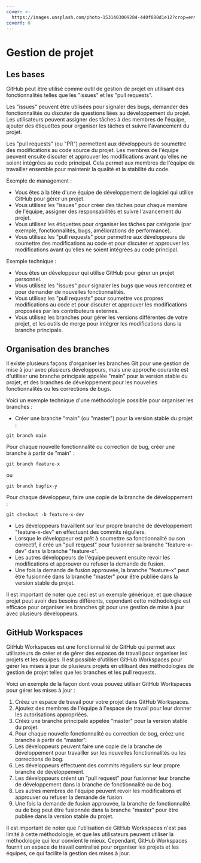 ```yaml
---
cover: >-
  https://images.unsplash.com/photo-1531403009284-440f080d1e12?crop=entropy&cs=tinysrgb&fm=jpg&ixid=MnwxOTcwMjR8MHwxfHNlYXJjaHwxMHx8UHJvamV0JTIwbWFuYWdtZW50fGVufDB8fHx8MTY3NDgzMzE4NA&ixlib=rb-4.0.3&q=80
coverY: 0
---
```


# Gestion de projet

## Les bases

GitHub peut être utilisé comme outil de gestion de projet en utilisant des fonctionnalités telles que les "issues" et les "pull requests".

Les "issues" peuvent être utilisées pour signaler des bugs, demander des fonctionnalités ou discuter de questions liées au développement du projet. Les utilisateurs peuvent assigner des tâches à des membres de l'équipe, ajouter des étiquettes pour organiser les tâches et suivre l'avancement du projet.

Les "pull requests" (ou "PR") permettent aux développeurs de soumettre des modifications au code source du projet. Les membres de l'équipe peuvent ensuite discuter et approuver les modifications avant qu'elles ne soient intégrées au code principal. Cela permet aux membres de l'équipe de travailler ensemble pour maintenir la qualité et la stabilité du code.

Exemple de management :

* Vous êtes à la tête d'une équipe de développement de logiciel qui utilise GitHub pour gérer un projet.
* Vous utilisez les "issues" pour créer des tâches pour chaque membre de l'équipe, assigner des responsabilités et suivre l'avancement du projet.
* Vous utilisez les étiquettes pour organiser les tâches par catégorie (par exemple, fonctionnalités, bugs, améliorations de performance).
* Vous utilisez les "pull requests" pour permettre aux développeurs de soumettre des modifications au code et pour discuter et approuver les modifications avant qu'elles ne soient intégrées au code principal.

Exemple technique :

* Vous êtes un développeur qui utilise GitHub pour gérer un projet personnel.
* Vous utilisez les "issues" pour signaler les bugs que vous rencontrez et pour demander de nouvelles fonctionnalités.
* Vous utilisez les "pull requests" pour soumettre vos propres modifications au code et pour discuter et approuver les modifications proposées par les contributeurs externes.
* Vous utilisez les branches pour gérer les versions différentes de votre projet, et les outils de merge pour intégrer les modifications dans la branche principale.

## Organisation des branches

Il existe plusieurs façons d'organiser les branches Git pour une gestion de mise à jour avec plusieurs développeurs, mais une approche courante est d'utiliser une branche principale appelée "main" pour la version stable du projet, et des branches de développement pour les nouvelles fonctionnalités ou les corrections de bugs.

Voici un exemple technique d'une méthodologie possible pour organiser les branches :

* Créer une branche "main" (ou "master") pour la version stable du projet :

```
git branch main
```

Pour chaque nouvelle fonctionnalité ou correction de bug, créer une branche à partir de "main" :

```
git branch feature-x
```

ou

```
git branch bugfix-y
```

Pour chaque développeur, faire une copie de la branche de développement :

```
git checkout -b feature-x-dev
```

* Les développeurs travaillent sur leur propre branche de développement "feature-x-dev" en effectuant des commits réguliers.
* Lorsque le développeur est prêt à soumettre sa fonctionnalité ou son correctif, il crée un "pull request" pour fusionner sa branche "feature-x-dev" dans la branche "feature-x".
* Les autres développeurs de l'équipe peuvent ensuite revoir les modifications et approuver ou refuser la demande de fusion.
* Une fois la demande de fusion approuvée, la branche "feature-x" peut être fusionnée dans la branche "master" pour être publiée dans la version stable du projet.

Il est important de noter que ceci est un exemple générique, et que chaque projet peut avoir des besoins différents, cependant cette méthodologie est efficace pour organiser les branches git pour une gestion de mise à jour avec plusieurs développeurs.

## GitHub Workspaces

GitHub Workspaces est une fonctionnalité de GitHub qui permet aux utilisateurs de créer et de gérer des espaces de travail pour organiser les projets et les équipes. Il est possible d'utiliser GitHub Workspaces pour gérer les mises à jour de plusieurs projets en utilisant des méthodologies de gestion de projet telles que les branches et les pull requests.

Voici un exemple de la façon dont vous pouvez utiliser GitHub Workspaces pour gérer les mises à jour :

1. Créez un espace de travail pour votre projet dans GitHub Workspaces.
2. Ajoutez des membres de l'équipe à l'espace de travail pour leur donner les autorisations appropriées.
3. Créez une branche principale appelée "master" pour la version stable du projet.
4. Pour chaque nouvelle fonctionnalité ou correction de bog, créez une branche à partir de "master".
5. Les développeurs peuvent faire une copie de la branche de développement pour travailler sur les nouvelles fonctionnalités ou les corrections de bog.
6. Les développeurs effectuent des commits réguliers sur leur propre branche de développement.
7. Les développeurs créent un "pull request" pour fusionner leur branche de développement dans la branche de fonctionnalité ou de bog.
8. Les autres membres de l'équipe peuvent revoir les modifications et approuver ou refuser la demande de fusion.
9. Une fois la demande de fusion approuvée, la branche de fonctionnalité ou de bog peut être fusionnée dans la branche "master" pour être publiée dans la version stable du projet.

Il est important de noter que l'utilisation de GitHub Workspaces n'est pas limité à cette méthodologie, et que les utilisateurs peuvent utiliser la méthodologie qui leur convient le mieux. Cependant, GitHub Workspaces fournit un espace de travail centralisé pour organiser les projets et les équipes, ce qui facilite la gestion des mises à jour.

